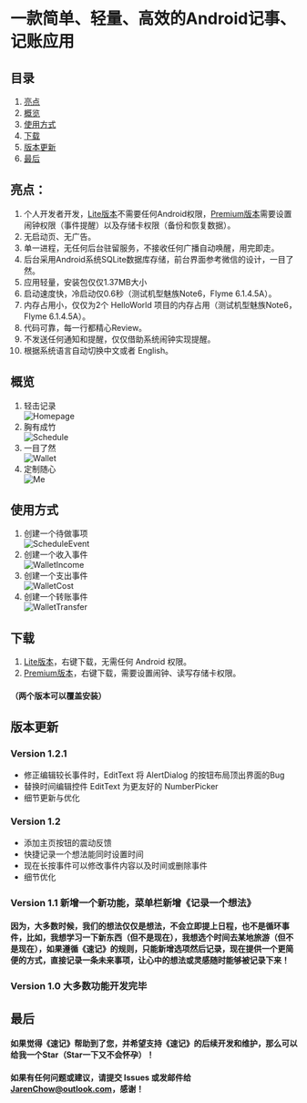 # 一款简单、轻量、高效的Android记事、记账应用

## 目录
1. [亮点](#亮点)
2. [概览](#概览)
3. [使用方式](#使用方式)
4. [下载](#下载)
5. [版本更新](#版本更新)
6. [最后](#最后)

## 亮点：
1. 个人开发者开发，[Lite版本](./apk/QuickNotesLite.apk)不需要任何Android权限，[Premium版本](./apk/QuickNotesPremium.apk)需要设置闹钟权限（事件提醒）以及存储卡权限（备份和恢复数据）。
2. 无启动页、无广告。
3. 单一进程，无任何后台驻留服务，不接收任何广播自动唤醒，用完即走。
4. 后台采用Android系统SQLite数据库存储，前台界面参考微信的设计，一目了然。
5. 应用轻量，安装包仅仅1.37MB大小
6. 启动速度快，冷启动仅0.6秒（测试机型魅族Note6，Flyme 6.1.4.5A）。
7. 内存占用小，仅仅为2个 HelloWorld 项目的内存占用（测试机型魅族Note6，Flyme 6.1.4.5A）。
8. 代码可靠，每一行都精心Review。
9. 不发送任何通知和提醒，仅仅借助系统闹钟实现提醒。
10. 根据系统语言自动切换中文或者 English。

## 概览
1. 轻击记录  
![Homepage](./png/homepage.png "Homepage")
2. 胸有成竹  
![Schedule](./png/schedule.png "Schedule")
3. 一目了然  
![Wallet](./png/wallet.png "Wallet")
4. 定制随心  
![Me](./png/me.png "Me")

## 使用方式
1. 创建一个待做事项  
![ScheduleEvent](./gif/ScheduleEvent.gif "ScheduleEvent")
2. 创建一个收入事件  
![WalletIncome](./gif/WalletIncome.gif "WalletIncome")
3. 创建一个支出事件  
![WalletCost](./gif/WalletCost.gif "WalletCost")
4. 创建一个转账事件  
![WalletTransfer](./gif/WalletTransfer.gif "WalletTransfer")

## 下载
1. [Lite版本](./apk/QuickNotesLite.apk)，右键下载，无需任何 Android 权限。
2. [Premium版本](./apk/QuickNotesPremium.apk)，右键下载，需要设置闹钟、读写存储卡权限。
#### （两个版本可以覆盖安装）

## 版本更新
### Version 1.2.1
* 修正编辑较长事件时，EditText 将 AlertDialog 的按钮布局顶出界面的Bug
* 替换时间编辑控件 EditText 为更友好的 NumberPicker
* 细节更新与优化
### Version 1.2
* 添加主页按钮的震动反馈
* 快捷记录一个想法能同时设置时间
* 现在长按事件可以修改事件内容以及时间或删除事件
* 细节优化
### Version 1.1 新增一个新功能，菜单栏新增《记录一个想法》
#### 因为，大多数时候，我们的想法仅仅是想法，不会立即提上日程，也不是循环事件，比如，我想学习一下新东西（但不是现在），我想选个时间去某地旅游（但不是现在），如果遵循《速记》的规则，只能新增选项然后记录，现在提供一个更简便的方式，直接记录一条未来事项，让心中的想法或灵感随时能够被记录下来！
### Version 1.0 大多数功能开发完毕

## 最后
#### 如果觉得《速记》帮助到了您，并希望支持《速记》的后续开发和维护，那么可以给我一个Star（Star一下又不会怀孕）！
#### 如果有任何问题或建议，请提交 Issues 或发邮件给 JarenChow@outlook.com，感谢！
